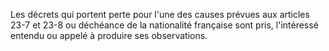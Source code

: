   
Les décrets qui portent perte pour l'une des causes prévues aux articles 23-7 et 23-8 ou déchéance de la nationalité française sont pris, l'intéressé entendu ou appelé à produire ses observations.  

  
